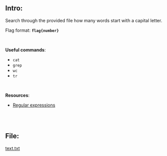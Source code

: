 ## Intro:

Search through the provided file how many words start with a capital letter.
<br>

Flag format: **`flag{number}`**

<br>

**Useful commands**: 
- `cat`
- `grep`
- `wc`
- `tr`

<br> 

 **Resources**: 
 - [Regular expressions](https://www.guru99.com/linux-regular-expressions.html)
 <br>
 
 <br>
 
 ## File:
 
[text.txt](https://github.com/ChronosPK/Sibiu-Military-Cyber-Challenge/files/10578083/text.txt)
